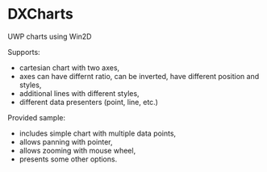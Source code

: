# DXCharts
UWP charts using Win2D

Supports:
 - cartesian chart with two axes,
 - axes can have differnt ratio, can be inverted, have different position and styles,
 - additional lines with different styles,
 - different data presenters (point, line, etc.)
 
Provided sample:
 - includes simple chart with multiple data points,
 - allows panning with pointer,
 - allows zooming with mouse wheel,
 - presents some other options.
